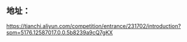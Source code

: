 ## 地址：
https://tianchi.aliyun.com/competition/entrance/231702/introduction?spm=5176.12587017.0.0.5b8239a9cQ7gKX

